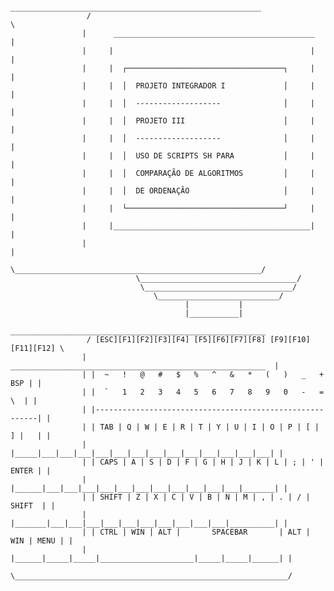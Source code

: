                       ________________________________________________________
                     /                                                        \
                    |      _____________________________________________      |
                    |     |                                            |      |
                    |     |  ┌───────────────────────────────────┐     |      |
                    |     |  │  PROJETO INTEGRADOR I             │     |      |
                    |     |  │  -------------------              │     |      |
                    |     |  │  PROJETO III                      │     |      |
                    |     |  │  -------------------              │     |      |
                    |     |  │  USO DE SCRIPTS SH PARA           │     |      |
                    |     |  │  COMPARAÇÃO DE ALGORITMOS         │     |      |
                    |     |  │  DE ORDENAÇÃO                     │     |      |
                    |     |  └───────────────────────────────────┘     |      |
                    |     |____________________________________________|      |
                    |                                                         |
                     \_______________________________________________________/
                                \___________________________________/
                                 \_________________________________/
                                    \___________________________/
                                           |           |
                                           |___________|
                      _________________________________________________________
                     / [ESC][F1][F2][F3][F4] [F5][F6][F7][F8] [F9][F10][F11][F12] \
                    |  _________________________________________________________  |
                    | |  ~   !   @   #   $   %   ^   &   *   (   )   _   +  BSP | |
                    | |  `   1   2   3   4   5   6   7   8   9   0   -   =   \  | |
                    | |---------------------------------------------------------| |
                    | | TAB | Q | W | E | R | T | Y | U | I | O | P | [ | ] |   | |
                    | |_____|___|___|___|___|___|___|___|___|___|___|___|___|___| |
                    | | CAPS | A | S | D | F | G | H | J | K | L | ; | ' | ENTER | |
                    | |______|___|___|___|___|___|___|___|___|___|___|___|_______| |
                    | | SHIFT | Z | X | C | V | B | N | M | , | . | / |   SHIFT  | |
                    | |_______|___|___|___|___|___|___|___|___|___|___|__________| |
                    | | CTRL | WIN | ALT |       SPACEBAR       | ALT | WIN | MENU | |
                    | |______|_____|_____|_____________________|_____|_____|______| |
                     \_____________________________________________________________/
